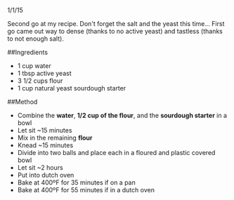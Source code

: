 1/1/15

Second go at my recipe. Don't forget the salt and the yeast this time...
First go came out way to dense (thanks to no active yeast) and tastless (thanks to not enough salt).

##Ingredients
- 1 cup water
- 1 tbsp active yeast
- 3 1/2 cups flour
- 1 cup natural yeast sourdough starter

##Method
- Combine the **water**, **1/2 cup of the flour**, and the **sourdough starter** in a bowl
- Let sit ~15 minutes
- Mix in the remaining **flour**
- Knead ~15 minutes
- Divide into two balls and place each in a floured and plastic covered bowl
- Let sit ~2 hours
- Put into dutch oven
- Bake at 400ºF for 35 minutes if on a pan
- Bake at 400ºF for 55 minutes if in a dutch oven